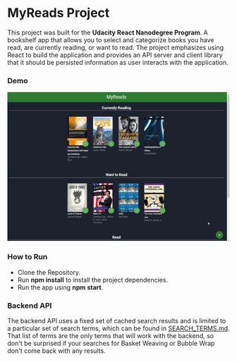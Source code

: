 # MyReads Project

This project was built for the **Udacity React Nanodegree Program**. A bookshelf app that allows you to select and categorize books you have read, are currently reading, or want to read. The project emphasizes using React to build the application and provides an API server and client library that it should be persisted information as user interacts with the application.

### Demo

![](https://raw.githubusercontent.com/filipenatanael/images-in-readme/master/MyReads/MyReads.gif)

### How to Run
- Clone the Repository.
- Run **npm install** to install the project dependencies.
- Run the app using **npm start**.

### Backend API
The backend API uses a fixed set of cached search results and is limited to a particular set of search terms, which can be found in [SEARCH_TERMS.md](SEARCH_TERMS.md). That list of terms are the only terms that will work with the backend, so don't be surprised if your searches for Basket Weaving or Bubble Wrap don't come back with any results.
